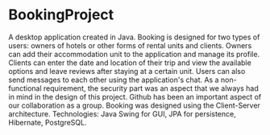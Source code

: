 # BookingProject
A desktop application created in Java. Booking is designed for two types of users: owners of hotels or other forms of rental units and clients. 
Owners can add their accommodation unit to the application and manage its profile. 
Clients can enter the date and location of their trip and view the available options and leave reviews after staying at a certain unit.
Users can also send messages to each other using the application's chat. 
As a non-functional requirement, the security part was an aspect that we always had in mind in the design of this project.
Github has been an important aspect of our collaboration as a group. Booking was designed using the Client-Server architecture.
Technologies: Java Swing for GUI, JPA for persistence, Hibernate, PostgreSQL. 
